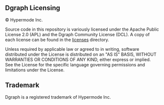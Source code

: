 ## Dgraph Licensing

© Hypermode Inc.

Source code in this repository is variously licensed under the Apache Public License 2.0 (APL) and
the Dgraph Community License (DCL). A copy of each license can be found in the
[licenses](./licenses/) directory.

Unless required by applicable law or agreed to in writing, software distributed under the License is
distributed on an "AS IS" BASIS, WITHOUT WARRANTIES OR CONDITIONS OF ANY KIND, either express or
implied. See the License for the specific language governing permissions and limitations under the
License.

## Trademark

Dgraph is a registered trademark of Hypermode Inc.
